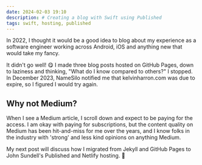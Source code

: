 ```yaml
---
date: 2024-02-03 19:10
description: # Creating a blog with Swift using Published 
tags: swift, hosting, published
---
```


In 2022, I thought it would be a good idea to blog about my experience as a software engineer working across Android, iOS and anything new that would take my fancy.

It didn't go well! 😋 I made three blog posts hosted on GitHub Pages, down to laziness and thinking, "What do I know compared to others?" I stopped. In December 2023, NameSilo notified me that kelvinharron.com was due to expire, so I figured I would try again.

## Why not Medium?

When I see a Medium article, I scroll down and expect to be paying for the access. I am okay with paying for subscriptions, but the content quality on Medium has been hit-and-miss for me over the years, and I know folks in the industry with 'strong' and less kind opinions on anything Medium.

My next post will discuss how I migrated from Jekyll and GitHub Pages to John Sundell's Published and Netlify hosting. 🤝
